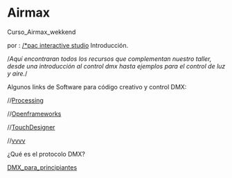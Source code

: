 # Airmax
Curso_Airmax_wekkend

por : [/*pac interactive studio](http://www.pacinteractive.net/)
Introducción.

/*Aquí encontraran todos los recursos que complementan nuestro taller, desde una introducción al control dmx hasta ejemplos para el control de luz y aire.*/


Algunos links de Software para código creativo y control DMX:

//[Processing](https://processing.org/)

//[Openframeworks](http://openframeworks.cc/)

//[TouchDesigner](https://www.derivative.ca/)

//[vvvv](https://vvvv.org/)



¿Qué es el protocolo DMX?

[DMX_para_principiantes](https://processing.org/)




